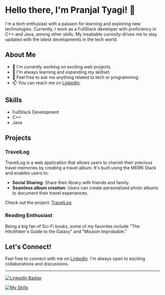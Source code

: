 # Hello there, I'm Pranjal Tyagi! 👋

I'm a tech enthusiast with a passion for learning and exploring new technologies. Currently, I work as a FullStack developer with proficiency in C++ and Java, among other skills. My insatiable curiosity drives me to stay updated with the latest developments in the tech world.

## About Me

- 🔭 I'm currently working on exciting web projects.
- 🌱 I'm always learning and expanding my skillset.
- 💬 Feel free to ask me anything related to tech or programming.
- 📫 You can reach me on [LinkedIn](https://www.linkedin.com/in/pranjal-tyagi/).

## Skills

- FullStack Development
- C++
- Java

## Projects

### TravelLog

TravelLog is a web application that allows users to cherish their precious travel memories by creating a travel album. It's built using the MERN Stack and enables users to:

- **Social Sharing**: Share their library with friends and family.
- **Seamless album creation**: Users can create personalized photo albums to document their travel
experiences.

Check out the project: [TravelLog](https://github.com/pranjaltyagi0/Travellog)

### Reading Enthusiast

Being a big fan of Sci-Fi books, some of my favorites include "The Hitchhiker's Guide to the Galaxy" and "Mission Improbable."

## Let's Connect!

Feel free to connect with me on [LinkedIn](https://www.linkedin.com/in/pranjal-tyagi/). I'm always open to exciting collaborations and discussions.

---

[![LinkedIn Badge](https://img.shields.io/badge/LinkedIn-Pranjal%20Tyagi-blue)](https://www.linkedin.com/in/pranjal-tyagi/)

[![My Skills](https://skillicons.dev/icons?i=html,js,react,nodejs,mongodb.mysql,git,cpp,java,express,linux,docker)](https://skillicons.dev)

